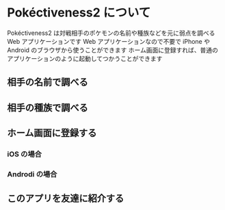 # Pokéctiveness2 について
Pokéctiveness2 は対戦相手のポケモンの名前や種族などを元に弱点を調べる Web アプリケーションです
Web アプリケーションなので不要で iPhone や Android のブラウザから使うことができます
ホーム画面に登録すれば、普通のアプリケーションのように起動してつかうことができます

## 相手の名前で調べる

## 相手の種族で調べる

## ホーム画面に登録する

### iOS の場合
### Androdi の場合

## このアプリを友達に紹介する

